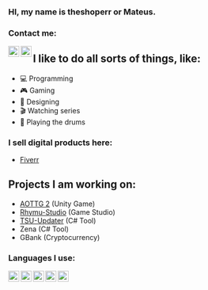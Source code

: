 ### HI, my name is theshoperr or Mateus.

### Contact me:

[<img align="left" alt="theshoperr#8074" width="22px" src="https://img.icons8.com/color/48/000000/discord-new-logo.png"/>][discord]
[<img align="left" alt="MGArtDZN" width="22px" src="https://img.icons8.com/color/48/000000/youtube-play.png" />][youtube]

## I like to do all sorts of things, like:
- 💻 Programming
- 🎮 Gaming
- 🎨 Designing
- 🎬 Watching series
- 🥁 Playing the drums

### I sell digital products here:
- [Fiverr][Click]

## Projects I am working on:
- [AOTTG 2][aottg2] (Unity Game)
- [Rhymu-Studio][rhymu] (Game Studio)
- [TSU-Updater][tsu] (C# Tool)
- Zena (C# Tool)
- GBank (Cryptocurrency)

### Languages I use:

<img align="left" alt="C#" width="22px" src="https://img.icons8.com/color/48/000000/c-sharp-logo.png" />
<img align="left" alt="Javascript" width="22px" src="https://img.icons8.com/color/48/000000/javascript--v1.png" />
<img align="left" alt="HTML" width="22px" src="https://img.icons8.com/ios-filled/50/000000/html-5--v1.png" />
<img align="left" alt="PHP" width="22px" src="https://img.icons8.com/offices/30/000000/php-logo.png" />
<img align="left" alt="CSS" width="22px" src="https://img.icons8.com/ios-filled/50/000000/css3.png" />

<br />
<br />

[Click]: https://www.fiverr.com/theshoperr12
[youtube]: https://www.youtube.com/MGArtDZN
[aottg2]: https://github.com/AoTTG-2/AoTTG-2
[rhymu]: https://gamejolt.com/@Rhymu
[tsu]: https://theshoperr.itch.io/tsu
[discord]: https://discord.com